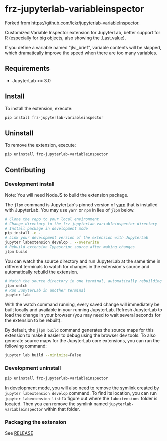 # frz-jupyterlab-variableinspector

Forked from https://github.com/lckr/jupyterlab-variableInspector.

Customized Variable Inspector extension for JupyterLab, better support for R (especially for big objects, also showing the .Last.value).

If you define a variable named "jlvi_brief", variable contents will be skipped, which dramatically improve the speed when there are too many variables.


## Requirements

- JupyterLab >= 3.0

## Install

To install the extension, execute:

```bash
pip install frz-jupyterlab-variableinspector
```

## Uninstall

To remove the extension, execute:

```bash
pip uninstall frz-jupyterlab-variableinspector
```

## Contributing

### Development install

Note: You will need NodeJS to build the extension package.

The `jlpm` command is JupyterLab's pinned version of
[yarn](https://yarnpkg.com/) that is installed with JupyterLab. You may use
`yarn` or `npm` in lieu of `jlpm` below.

```bash
# Clone the repo to your local environment
# Change directory to the frz-jupyterlab-variableinspector directory
# Install package in development mode
pip install -e .
# Link your development version of the extension with JupyterLab
jupyter labextension develop . --overwrite
# Rebuild extension Typescript source after making changes
jlpm build
```

You can watch the source directory and run JupyterLab at the same time in different terminals to watch for changes in the extension's source and automatically rebuild the extension.

```bash
# Watch the source directory in one terminal, automatically rebuilding when needed
jlpm watch
# Run JupyterLab in another terminal
jupyter lab
```

With the watch command running, every saved change will immediately be built locally and available in your running JupyterLab. Refresh JupyterLab to load the change in your browser (you may need to wait several seconds for the extension to be rebuilt).

By default, the `jlpm build` command generates the source maps for this extension to make it easier to debug using the browser dev tools. To also generate source maps for the JupyterLab core extensions, you can run the following command:

```bash
jupyter lab build --minimize=False
```

### Development uninstall

```bash
pip uninstall frz-jupyterlab-variableinspector
```

In development mode, you will also need to remove the symlink created by `jupyter labextension develop`
command. To find its location, you can run `jupyter labextension list` to figure out where the `labextensions`
folder is located. Then you can remove the symlink named `jupyterlab-variableinspector` within that folder.

### Packaging the extension

See [RELEASE](RELEASE.md)
